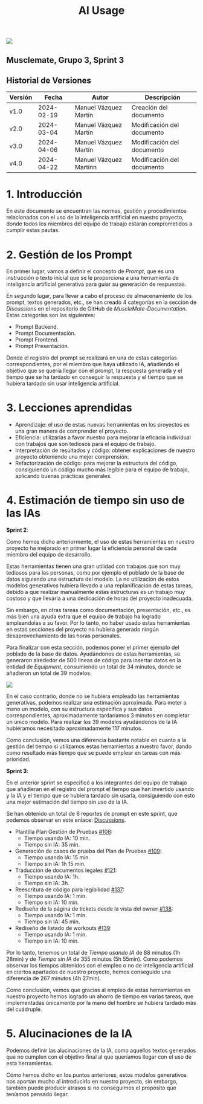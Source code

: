 ﻿---
title: AI Usage
---


![](Aspose.Words.94545702-886f-425f-bc92-64f408f5ea6d.001.png)

## Musclemate, Grupo 3, Sprint 3
##  Historial de Versiones
| Versión | Fecha      | Autor                   | Descripción                |
| ------- | ---------- | ----------------------- | -------------------------- |
| v1.0    | 2024-02-19 | Manuel Vázquez Martín   | Creación del documento     |
| v2.0    | 2024-03-04 | Manuel Vázquez Martín | Modificación del documento |
|v3.0|2024-04-06|Manuel Vázquez Martín |Modificación del documento|
|v4.0|2024-04-22|Manuel Vázquez Martínn |Modificación del documento|


 # 1. Introducción
En este documento se encuentran las normas, gestión y procedimientos relacionados con el uso de la inteligencia artificial en nuestro proyecto, donde todos los miembros del equipo de trabajo estarán comprometidos a cumplir estas pautas.

 # 2. Gestión de los Prompt
En primer lugar, vamos a definir el concepto de *Prompt*, que es una instrucción o texto inicial que se le proporciona a una herramienta de inteligencia artificial generativa para guiar su generación de respuestas.

En segundo lugar, para llevar a cabo el proceso de almacenamiento de los prompt, textos generados, etc., se han creado 4 categorías en la sección de *Discussions* en el repositorio de GitHub de *MuscleMate-Documentation*. Estas categorías son las siguientes:

- Prompt Backend.
- Prompt Documentación.
- Prompt Frontend.
- Prompt Presentación.

Donde el registro del prompt se realizará en una de estas categorías correspondientes, por el miembro que haya utilizado IA, añadiendo el objetivo que se quería llegar con el prompt, la respuesta generada y el tiempo que se ha tardado en conseguir la respuesta y el tiempo que se hubiera tardado sin usar inteligencia artificial.

 # 3. <a name="_heading=h.ehfyc8i0s2fj"></a> Lecciones aprendidas
- Aprendizaje: el uso de estas nuevas herramientas en los proyectos es una gran manera de comprender el proyecto.
- Eficiencia: utilizarlas a favor nuestro para mejorar la eficacia individual con trabajos que son tediosos para el equipo de trabajo.
- Interpretación de resultados y código: obtener explicaciones de nuestro proyecto obteniendo una mejor comprensión.
- Refactorización de código: para mejorar la estructura del código, consiguiendo un código mucho más legible para el equipo de trabajo, aplicando buenas prácticas generales.

 # <a name="_heading=h.ng9hm7b2ckr7"></a> 4. Estimación de tiempo sin uso de las IAs
**Sprint 2**:

Como hemos dicho anteriormente, el uso de estas herramientas en nuestro proyecto ha mejorado en primer lugar la eficiencia personal de cada miembro del equipo de desarrollo. 

Estas herramientas tienen una gran utilidad con trabajos que son muy tediosos para las personas, como por ejemplo el poblado de la base de datos siguiendo una estructura del modelo. La no utilización de estos modelos generativos hubiera llevado a una replanificación de estas tareas, debido a que realizar manualmente estas estructuras es un trabajo muy costoso y que llevaría a una dedicación de horas del proyecto inadecuada. 

Sin embargo, en otras tareas como documentación, presentación, etc., es más bien una ayuda extra que el equipo de trabajo ha logrado empleandolas a su favor. Por lo tanto, no haber usado estas herramientas en estas secciones del proyecto no hubiera generado ningún desaprovechamiento de las horas personales. 

Para finalizar con esta sección, podemos poner el primer ejemplo del poblado de la base de datos. Ayudándonos de estas herramientas, se generaron alrededor de 500 líneas de código para insertar datos en la entidad de *Equipment*, consumiendo un total de 34 minutos, donde se añadieron un total de 39 modelos.


 ![](Aspose.Words.94545702-886f-425f-bc92-64f408f5ea6d.002.png)

En el caso contrario, donde no se hubiera empleado las herramientas generativas, podemos realizar una estimación aproximada. Para meter a mano un modelo, con su estructura específica y sus datos correspondientes, aproximadamente tardaríamos 3 minutos en completar un único modelo. Para realizar los 39 modelos ayudándonos de la IA hubiéramos necesitado aproximadamente 117 minutos. 

Como conclusión, vemos una diferencia bastante notable en cuanto a la gestión del tiempo si utilizamos estas herramientas a nuestro favor, dando como resultado más tiempo que se puede emplear en tareas con más prioridad. 

**Sprint 3**:

En el anterior sprint se especificó a los integrantes del equipo de trabajo que añadieran en el registro del prompt el tiempo que han invertido usando y la IA y el tiempo que se hubiera tardado sin usarla, consiguiendo con esto una mejor estimación del tiempo sin uso de la IA.

Se han obtenido un total de 6 reportes de prompt en este sprint, que podemos observar en este enlace: [Discussions](https://github.com/ISPP-23-24-Grupo-3/MuscleMate-Documentation/discussions).

- Plantilla Plan Gestión de Pruebas [#108](https://github.com/ISPP-23-24-Grupo-3/MuscleMate-Documentation/discussions/108): 
  - Tiempo usando IA: 10 min.
  - Tiempo sin IA: 35 min.
- Generación de casos de prueba del Plan de Pruebas [#109](https://github.com/ISPP-23-24-Grupo-3/MuscleMate-Documentation/discussions/109):
  - Tiempo usando IA: 15 min.
  - Tiempo sin IA: 1h 15 min.
- Traducción de documentos legales [#121](https://github.com/ISPP-23-24-Grupo-3/MuscleMate-Documentation/discussions/121):
  - Tiempo usando IA: 1h.
  - Tiempo sin IA: 3h.
- Reescritura de código para legibilidad [#137](https://github.com/ISPP-23-24-Grupo-3/MuscleMate-Documentation/discussions/137):
  - Tiempo usando IA: 1 min.
  - Tiempo sin IA: 10 min.
- Rediseño de la página de tickets desde la vista del owner [#138](https://github.com/ISPP-23-24-Grupo-3/MuscleMate-Documentation/discussions/138):
  - Tiempo usando IA: 1 min.
  - Tiempo sin IA: 45 min.
- Rediseño de listado de workouts [#139](https://github.com/ISPP-23-24-Grupo-3/MuscleMate-Documentation/discussions/139):
  - Tiempo usando IA: 1 min.
  - Tiempo sin IA: 10 min.

Por lo tanto, tenemos un total de *Tiempo usando IA* de 88 minutos (1h 28min) y de *Tiempo sin IA* de 355 minutos (5h 55min). Como podemos observar los tiempos obtenidos con el empleo o no de inteligencia artificial en ciertos apartados de nuestro proyecto, hemos conseguido una diferencia de 267 minutos (4h 27min). 

Como conclusión, vemos que gracias al empleo de estas herramientas en nuestro proyecto hemos logrado un ahorro de tiempo en varias tareas, que implementadas únicamente por la mano del hombre se hubiera tardado más del cuádruple. 

# <a name="_heading=h.1rjavh2rwb77"></a>5. Alucinaciones de la IA
Podemos definir las alucinaciones de la IA, como aquellos textos generados que no cumplen con el objetivo final al que queríamos llegar con el uso de esta herramientas. 

Cómo hemos dicho en los puntos anteriores, estos modelos generativos nos aportan mucho al introducirlo en nuestro proyecto, sin embargo, también puede producir atrasos si no conseguimos el propósito que teníamos pensado llegar.



